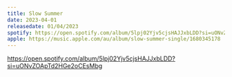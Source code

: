 ```yaml
---
title: Slow Summer
date: 2023-04-01
releasedate: 01/04/2023
spotify: https://open.spotify.com/album/5lpj02Yjv5cjsHAJJxbLDD?si=uONvZOApTd2HGe2oCEsMbg
apple: https://music.apple.com/au/album/slow-summer-single/1680345178
---
```


https://open.spotify.com/album/5lpj02Yjv5cjsHAJJxbLDD?si=uONvZOApTd2HGe2oCEsMbg
